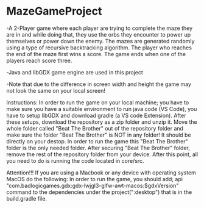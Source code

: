 # MazeGameProject
-A 2-Player game where each player are trying to complete the maze they are in and while doing that, they use the orbs they encounter to power up themselves or power down the enemy. The mazes are generated randomly using a type of recursive backtracking algorithm. The player who reaches the end of the maze first wins a score. The game ends when one of the players reach score three.

-Java and libGDX game engine are used in this project

-Note that due to the difference in screen width and height the game may not look the same on your local screen!

Instructions: In order to run the game on your local machine; you have to make sure you have a suitable environment to run java code (VS Code), you have to setup libGDX and download gradle (a VS code Extension). After these setups, download the repository as a zip folder and unzip it. Move the whole folder called "Beat The Brother" out of the repository folder and make sure the folder "Beat The Brother" is NOT in any folder! It should be directly on your destop. In order to run the game this "Beat The Brother" folder is the only needed folder. After securing "Beat The Brother" folder, remove the rest of the repository folder from your device. After this point, all you need to do is running the code located in core/src.

Attention!!! If you are using a Macbook or any device with operating system MacOS do the following: In order to run the game, you should add; api "com.badlogicgames.gdx:gdx-lwjgl3-glfw-awt-macos:$gdxVersion" command to the dependencies under the project(":desktop") that is in the build.gradle file.

